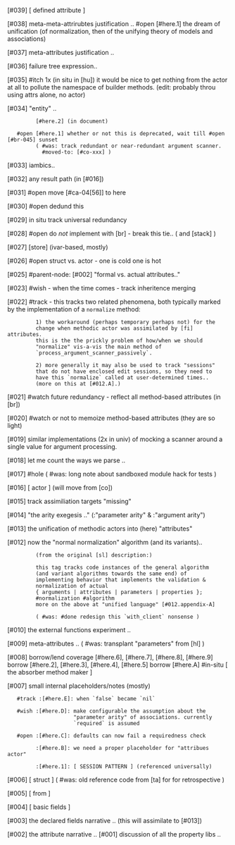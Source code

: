 [#039]       [ defined attribute ]

[#038]       meta-meta-attrirubtes justification ..
       #open [#here.1] the dream of unification (of normalization, then of
             the unifying theory of models and associations)

[#037]       meta-attributes justification ..

[#036]       failure tree expression..

[#035] #itch 1x (in situ in [hu]) it would be nice to get nothing from
             the actor at all to pollute the namespace of builder
             methods. (edit: probably throu using attrs alone, no actor)


[#034]       "entity" ..

             [#here.2] (in document)

       #open [#here.1] whether or not this is deprecated, wait till #open [#br-045] sunset
             ( #was: track redundant or near-redundant argument scanner.
               #moved-to: [#co-xxx] )

[#033]       iambics..

[#032]       any result path (in [#016])

[#031] #open move [#ca-04[56]] to here

[#030] #open dedund this

[#029]       in situ track universal redundancy

[#028] #open do *not* implement with [br] - break this tie..
             ( and [stack] )


[#027]       [store]  (ivar-based, mostly)

[#026] #open struct vs. actor - one is cold one is hot

[#025]       #parent-node: [#002] "formal vs. actual attributes.."

[#023]       #wish - when the time comes - track inheritence merging

[#022]       #track - this tracks two related phenomena, both typically
             marked by the implementation of a `normalize` method:

             1) the workaround (perhaps temporary perhaps not) for the
             change when methodic actor was assimilated by [fi] attributes.
             this is the the prickly problem of how/when we should
             "normalize" vis-a-vis the main method of
             `process_argument_scanner_passively`.

             2) more generally it may also be used to track "sessions"
             that do not have enclosed edit sessions, so they need to
             have this `normalize` called at user-determined times..
             (more on this at [#012.A].)

[#021] #watch future redundancy - reflect all method-based attributes (in [br])

[#020]       #watch or not to memoize method-based attributes (they are so light)

[#019]       similar implementations (2x in univ) of mocking a scanner
             around a single value for argument processing.

[#018]       let me count the ways we parse ..

[#017] #hole
             ( #was: long note about sandboxed module hack for tests )

[#016]       [ actor ]  (will move from [co])

[#015]       track assimiliation targets "missing"

[#014]       "the arity exegesis .." (:"parameter arity" & :"argument arity")

[#013]       the unification of methodic actors into (here) "attributes"

[#012]       now the "normal normalization" algorithm (and its variants)..

             (from the original [sl] description:)

             this tag tracks code instances of the general algorithm
             (and variant algorithms towards the same end) of
             implementing behavior that implements the validation &
             normalization of actual
             { arguments | attributes | parameters | properties };
             #normalization #algorithm
             more on the above at "unified language" [#012.appendix-A]

             ( #was: #done redesign this `with_client` nonsense )

[#010]       the external functions experiment ..

[#009]       meta-attributes ..
             ( #was: transplant "parameters" from [hl] )

[#008]       borrow/lend coverage
             [#here.6], [#here.7], [#here.8], [#here.9] borrow
             [#here.2], [#here.3], [#here.4], [#here.5] borrow
             [#here.A] #in-situ [ the absorber method maker ]

[#007]       small internal placeholders/notes (mostly)

       #track :[#here.E]: when `false` became `nil`

       #wish :[#here.D]: make configurable the assumption about the
                         "parameter arity" of associations. currently
                         `required` is assumed

       #open :[#here.C]: defaults can now fail a requiredness check

             :[#here.B]: we need a proper placeholder for "attribues actor"

             :[#here.1]: [ SESSION PATTERN ] (referenced universally)

[#006]       [ struct ]
             ( #was: old reference code from [ta] for for retrospective )

[#005]       [ from ]

[#004]       [ basic fields ]

[#003]       the declared fields narrative .. (this will assimilate to [#013])

[#002]       the attribute narrative ..
[#001]       discussion of all the property libs ..
